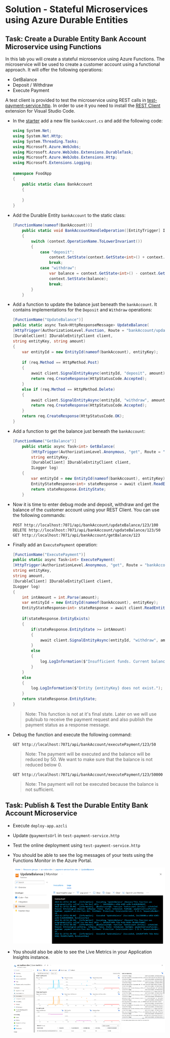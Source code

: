 # Solution - Stateful Microservices using Azure Durable Entities

## Task: Create a Durable Entity Bank Account Microservice using Functions

In this lab you will create a stateful microservice using Azure Functions. The microservice will be used to create a customer account using a functional approach. It will offer the following operations:

- GetBalance
- Deposit / Withdraw
- Execute Payment

A test client is provided to test the microservice using REST calls in [test-payment-service.http](./starter/payment-service/test-payment-service.http). In order to use it you need to install the [REST Client](https://marketplace.visualstudio.com/items?itemName=humao.rest-client) extension for Visual Studio Code.

- In the [starter](./payment-service-func) add a new file `bankAccount.cs` and add the following code:

    ```csharp
    using System.Net;
    using System.Net.Http;
    using System.Threading.Tasks;
    using Microsoft.Azure.WebJobs;
    using Microsoft.Azure.WebJobs.Extensions.DurableTask;
    using Microsoft.Azure.WebJobs.Extensions.Http;
    using Microsoft.Extensions.Logging;

    namespace FoodApp
    {
        public static class BankAccount
        {

        }
    }
    ```

- Add the Durable Entity `bankAccount` to the static class:

    ```c#
    [FunctionName(nameof(BankAccount))]
        public static void BankAccountHandleOperation([EntityTrigger] IDurableEntityContext context)
        {
            switch (context.OperationName.ToLowerInvariant())
            {
                case "deposit":
                    context.SetState(context.GetState<int>() + context.GetInput<int>());
                    break;
                case "withdraw":
                    var balance = context.GetState<int>() - context.GetInput<int>();
                    context.SetState(balance);
                    break;
            }
        }
    ```

- Add a function to update the balance just beneath the `bankAccount`. It contains implementations for the `Deposit` and `Withdraw` operations:

    ```c#
    [FunctionName("UpdateBalance")]
    public static async Task<HttpResponseMessage> UpdateBalance(
    [HttpTrigger(AuthorizationLevel.Function, Route = "bankAccount/updateBalance/{entityKey}/{amount}")] HttpRequestMessage req,
    [DurableClient] IDurableEntityClient client,
    string entityKey, string amount)
    {
        var entityId = new EntityId(nameof(bankAccount), entityKey);

        if (req.Method == HttpMethod.Post)
        {
            await client.SignalEntityAsync(entityId, "deposit", amount);
            return req.CreateResponse(HttpStatusCode.Accepted);
        }
        else if (req.Method == HttpMethod.Delete)
        {
            await client.SignalEntityAsync(entityId, "withdraw", amount);
            return req.CreateResponse(HttpStatusCode.Accepted);
        }
        return req.CreateResponse(HttpStatusCode.OK);
    }
    ```

- Add a function to get the balance just beneath the `bankAccount`:

    ```c#
    [FunctionName("GetBalance")]
        public static async Task<int> GetBalance(
            [HttpTrigger(AuthorizationLevel.Anonymous, "get", Route = "bankAccount/getBalance/{entityKey}")] HttpRequestMessage req,
            string entityKey,
            [DurableClient] IDurableEntityClient client,
            ILogger log)
        {
            var entityId = new EntityId(nameof(bankAccount), entityKey);
            EntityStateResponse<int> stateResponse = await client.ReadEntityStateAsync<int>(entityId);
            return stateResponse.EntityState;
        }
    ```    

- Now it is time to enter debug mode and deposit, withdraw and get the balance of the customer account using your REST Client. You can use the following commands:

    ```http
    POST http://localhost:7071/api/bankAccount/updateBalance/123/100
    DELETE http://localhost:7071/api/bankAccount/updateBalance/123/50
    GET http://localhost:7071/api/bankAccount/getBalance/123
    ```

- Finally add an `ExecutePayment` operation:

    ```c#
    [FunctionName("ExecutePayment")]
    public static async Task<int> ExecutePayment(
    [HttpTrigger(AuthorizationLevel.Anonymous, "get", Route = "bankAccount/executePayment/{entityKey}/{amount}")] HttpRequestMessage req,
    string entityKey,
    string amount,
    [DurableClient] IDurableEntityClient client,
    ILogger log)
    {
        int intAmount = int.Parse(amount);
        var entityId = new EntityId(nameof(bankAccount), entityKey);
        EntityStateResponse<int> stateResponse = await client.ReadEntityStateAsync<int>(entityId);

        if(stateResponse.EntityExists)
        {
            if(stateResponse.EntityState >= intAmount)
            {
                await client.SignalEntityAsync(entityId, "withdraw", amount);
            }
            else
            {
                log.LogInformation($"Insufficient funds. Current balance: {stateResponse.EntityState}");
            }
        }
        else
        {
            log.LogInformation($"Entity {entityKey} does not exist.");
        }
        return stateResponse.EntityState;
    }
    ```   

    >Note: This function is not at it's final state. Later on we will use pub/sub to receive the payment request and also publish the payment status as a response message.

- Debug the function and execute the following command:

    ```http
    GET http://localhost:7071/api/bankAccount/executePayment/123/50
    ```

    >Note: The payment will be executed and the balance will be reduced by 50. We want to make sure that the balance is not reduced below 0.

    ```http
    GET http://localhost:7071/api/bankAccount/executePayment/123/50000
    ```

    >Note: The payment will not be executed because the balance is not sufficient. 

## Task: Publish & Test the Durable Entity Bank Account Microservice

- Execute `deploy-app.azcli`

- Update `@paymentsUrl` in `test-payment-service.http`

- Test the online deployment using `test-payment-service.http`

- You should be able to see the log messages of your tests using the Functions Monitor in the Azure Portal.

    ![func_monitor](_images/func_monitor.png)

- You should also be able to see the Live Metrics in your Application Insights instance.

    ![app_insights](_images/app_insights.png)    